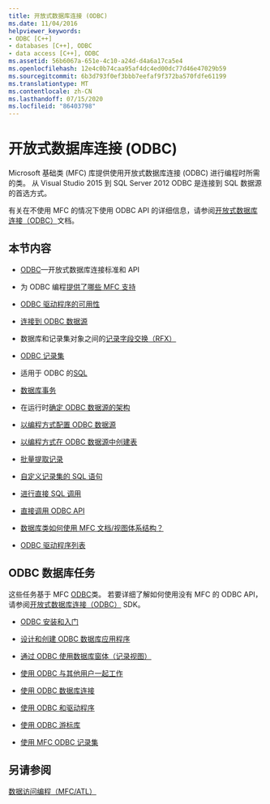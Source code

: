 ```yaml
---
title: 开放式数据库连接 (ODBC)
ms.date: 11/04/2016
helpviewer_keywords:
- ODBC [C++]
- databases [C++], ODBC
- data access [C++], ODBC
ms.assetid: 56b6067a-651e-4c10-a24d-d4a6a17ca5e4
ms.openlocfilehash: 12e4c0b74caa95af4dc4ed00dc77d46e47029b59
ms.sourcegitcommit: 6b3d793f0ef3bbb7eefaf9f372ba570fdfe61199
ms.translationtype: MT
ms.contentlocale: zh-CN
ms.lasthandoff: 07/15/2020
ms.locfileid: "86403798"
---
```

# <a name="open-database-connectivity-odbc"></a>开放式数据库连接 (ODBC)

Microsoft 基础类 (MFC) 库提供使用开放式数据库连接 (ODBC) 进行编程时所需的类。 从 Visual Studio 2015 到 SQL Server 2012 ODBC 是连接到 SQL 数据源的首选方式。

有关在不使用 MFC 的情况下使用 ODBC API 的详细信息，请参阅[开放式数据库连接（ODBC）](/sql/odbc/microsoft-open-database-connectivity-odbc)文档。

## <a name="in-this-section"></a>本节内容

- [ODBC](odbc-basics.md)—开放式数据库连接标准和 API

- 为 ODBC 编程[提供了哪些 MFC 支持](odbc-and-mfc.md)

- [ODBC 驱动程序的可用性](odbc-driver-list.md)

- [连接到 ODBC 数据源](data-source-managing-connections-odbc.md)

- 数据库和记录集对象之间的[记录字段交换（RFX）](record-field-exchange-rfx.md)

- [ODBC 记录集](recordset-odbc.md)

- 适用于 ODBC 的[SQL](sql.md)

- [数据库事务](transaction-odbc.md)

- 在运行时[确定 ODBC 数据源的架构](data-source-determining-the-schema-of-the-data-source-odbc.md)

- [以编程方式配置 ODBC 数据源](data-source-programmatically-configuring-an-odbc-data-source.md)

- [以编程方式在 ODBC 数据源中创建表](data-source-programmatically-creating-a-table-in-an-odbc-data-source.md)

- [批量提取记录](recordset-fetching-records-in-bulk-odbc.md)

- [自定义记录集的 SQL 语句](sql-customizing-your-recordsets-sql-statement-odbc.md)

- [进行直接 SQL 调用](sql-making-direct-sql-calls-odbc.md)

- [直接调用 ODBC API](odbc-calling-odbc-api-functions-directly.md)

- [数据库类如何使用 MFC 文档/视图体系结构？](working-with-documents-and-views.md)

- [ODBC 驱动程序列表](odbc-driver-list.md)

## <a name="odbc-database-tasks"></a>ODBC 数据库任务

这些任务基于 MFC [ODBC](odbc-basics.md)类。 若要详细了解如何使用没有 MFC 的 ODBC API，请参阅[开放式数据库连接（ODBC）](/sql/odbc/microsoft-open-database-connectivity-odbc) SDK。

- [ODBC 安装和入门](installing-and-getting-started-with-odbc.md)

- [设计和创建 ODBC 数据库应用程序](design-and-create-an-odbc-database-application.md)

- [通过 ODBC 使用数据库窗体（记录视图）](use-database-forms-record-views-with-odbc.md)

- [使用 ODBC 与其他用户一起工作](use-odbc-to-work-with-other-users.md)

- [使用 ODBC 数据库连接](work-with-odbc-database-connections.md)

- [使用 ODBC 和驱动程序](work-with-odbc-and-drivers.md)

- [使用 ODBC 游标库](use-the-odbc-cursor-library.md)

- [使用 MFC ODBC 记录集](use-mfc-odbc-recordsets.md)

## <a name="see-also"></a>另请参阅

[数据访问编程（MFC/ATL）](../../data/data-access-programming-mfc-atl.md)
